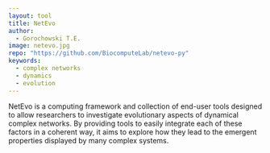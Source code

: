 ```yaml
---
layout: tool
title: NetEvo
author:
  - Gorochowski T.E.
image: netevo.jpg
repo: "https://github.com/BiocomputeLab/netevo-py"
keywords:
  - complex networks
  - dynamics
  - evolution
---
```

NetEvo is a computing framework and collection of end-user tools designed to allow researchers to investigate evolutionary aspects of dynamical complex networks. By providing tools to easily integrate each of these factors in a coherent way, it aims to explore how they lead to the emergent properties displayed by many complex systems.
